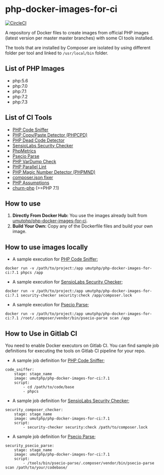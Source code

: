 # php-docker-images-for-ci

[![CircleCI](https://circleci.com/gh/umutphp/php-docker-images-for-ci/tree/master.svg?style=svg)](https://circleci.com/gh/umutphp/php-docker-images-for-ci/tree/master)

A repository  of Docker files to create images from official PHP images (latest version per master master branches) with some CI tools installed. 

The tools that are installed by Composer are isolated by using different folder per tool and linked to `/usr/local/bin` folder.

## List of PHP Images ##
- php:5.6
- php:7.0
- php:7.1
- php:7.2
- php:7.3

## List of CI Tools ##
- [PHP Code Sniffer](https://github.com/squizlabs/PHP_CodeSniffer)
- [PHP Copy/Paste Detector (PHPCPD)](https://github.com/sebastianbergmann/phpcpd)
- [PHP Dead Code Detector](https://github.com/sebastianbergmann/phpdcd)
- [SensioLabs Security Checker](https://github.com/sensiolabs/security-checker)
- [PhpMetrics](https://www.phpmetrics.org/)
- [Psecio Parse](https://github.com/psecio/parse)
- [PHP VarDump Check](https://github.com/JakubOnderka/PHP-Var-Dump-Check)
- [PHP Parallel Lint](https://github.com/JakubOnderka/PHP-Parallel-Lint)
- [PHP Magic Number Detector (PHPMND)](https://github.com/povils/phpmnd)
- [composer.json fixer](https://github.com/kubawerlos/composer-json-fixer)
- [PHP Assumptions](https://github.com/rskuipers/php-assumptions)
- [churn-php](https://github.com/bmitch/churn-php) (>=PHP 7.1)

## How to use ##
1. **Directly From Docker Hub:** You use the images already built from [umutphp/php-docker-images-for-ci](https://hub.docker.com/r/umutphp/php-docker-images-for-ci).
2. **Build Your Own:** Copy any of the Dockerfile files and build your own image.

## How to use images locally ##
* A sample execution for [PHP Code Sniffer](https://github.com/squizlabs/PHP_CodeSniffer);

```
docker run -v /path/to/project:/app umutphp/php-docker-images-for-ci:7.1 phpcs /app
```

* A sample execution for [SensioLabs Security Checker](https://github.com/sensiolabs/security-checker);

```
docker run -v /path/to/project:/app umutphp/php-docker-images-for-ci:7.1 security-checker security:check /app/composer.lock
```

* A sample execution for [Psecio Parse](https://github.com/psecio/parse);

```
docker run -v /path/to/project:/app umutphp/php-docker-images-for-ci:7.1 /root/.composer/vendor/bin/psecio-parse scan /app
```

## How to Use in Gitlab CI ##
You need to enable Docker executors on Gitlab CI. You can find sample job definitions for executing the tools on Gitlab CI pipeline for your repo. 

* A sample job definition for [PHP Code Sniffer](https://github.com/squizlabs/PHP_CodeSniffer);

```
code_sniffer:
    stage: stage_name
    image: umutphp/php-docker-images-for-ci:7.1
    script:
        - cd /path/to/code/base
        - phpcs 
```

* A sample job definition for [SensioLabs Security Checker](https://github.com/sensiolabs/security-checker);

```
security_composer_checker:
    stage: stage_name
    image: umutphp/php-docker-images-for-ci:7.1
    script:
        - security-checker security:check /path/to/composer.lock
```

* A sample job definition for [Psecio Parse](https://github.com/psecio/parse);

```
security_psecio_parse:
    stage: stage_name
    image: umutphp/php-docker-images-for-ci:7.1
    script:
        - /tools/bin/psecio-parse/.composer/vendor/bin/psecio-parse scan /path/to/your/codebase/
```
